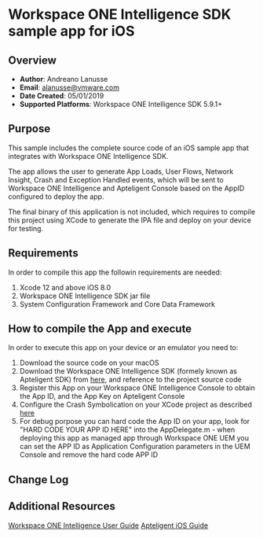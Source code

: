 # Workspace ONE Intelligence SDK sample app for iOS

## Overview
- **Author**: Andreano Lanusse
- **Email**: alanusse@vmware.com
- **Date Created**: 05/01/2019
- **Supported Platforms**: Workspace ONE Intelligence SDK 5.9.1+


## Purpose

This sample includes the complete source code of an iOS sample app that integrates with Workspace ONE Intelligence SDK.

The app allows the user to generate App Loads, User Flows, Network Insight, Crash and Exception Handled events, which will be sent to Workspace ONE Intelligence and Apteligent Console based on the AppID configured to deploy the app.

The final binary of this application is not included, which requires to compile this project using XCode to generate the IPA file and deploy on your device for testing.

## Requirements

In order to compile this app the followin requirements are needed:

1. Xcode 12 and above iOS 8.0
2. Workspace ONE Intelligence SDK jar file
3. System Configuration Framework and Core Data Framework


## How to compile the App and execute

In order to execute this app on your device or an emulator you need to:

1. Download the source code on your macOS
2. Download the Workspace ONE Intelligence SDK (formely known as Apteligent SDK) from [here](https://docs.apteligent.com/ios/ios.html#guides), and reference to the project source code
3. Register this App on your Workspace ONE Intelligence Console to obtain the App ID, and the App Key on Apteligent Console
4. Configure the Crash Symbolication on your XCode project as described [here](https://docs.apteligent.com/ios/ios_dsym.html?_ga=2.246319428.1184518668.1556583277-1732487595.1554733827)
5. For debug porpose you can hard code the App ID on your app, look for "HARD CODE YOUR APP ID HERE" into the AppDelegate.m - when deploying this app as managed app through Workspace ONE UEM you can set the APP ID as Application Configuration parameters in the UEM Console and remove the hard code APP ID


## Change Log

## Additional Resources
[Workspace ONE Intelligence User Guide](https://docs.vmware.com/en/VMware-Workspace-ONE/services/Intelligence/GUID-AWT-WS1INT-OVERVIEW.html)
[Apteligent iOS Guide](https://docs.apteligent.com/ios/ios.html)
